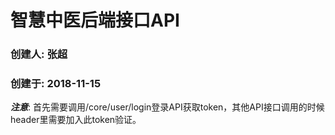 # 智慧中医后端接口API
### 创建人: 张超  
### 创建于: 2018-11-15

***注意***:
首先需要调用/core/user/login登录API获取token，其他API接口调用的时候header里需要加入此token验证。